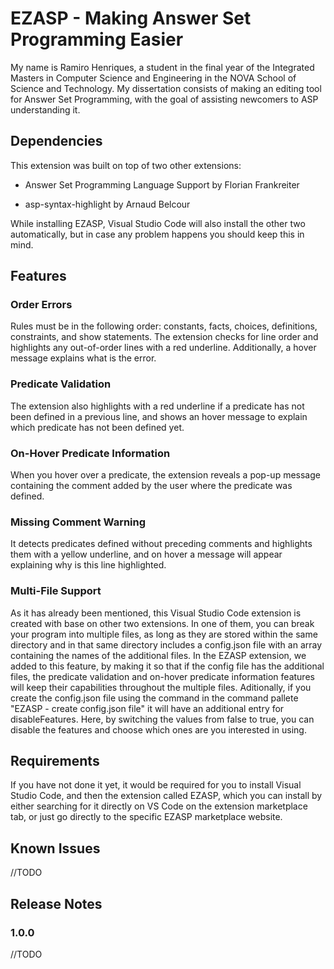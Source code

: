 # EZASP - Making Answer Set Programming Easier

My name is Ramiro Henriques, a student in the final year of the Integrated Masters in Computer Science and Engineering in the NOVA School of Science and Technology. My dissertation consists of making an editing tool for Answer Set Programming, with the goal of assisting newcomers to ASP understanding it.

## Dependencies
This extension was built on top of two other extensions:

- Answer Set Programming Language Support by Florian Frankreiter

- asp-syntax-highlight by Arnaud Belcour

While installing EZASP, Visual Studio Code will also install the other two automatically, but in case any problem happens you should keep this in mind.

## Features

### Order Errors

Rules must be in the following order: constants, facts, choices, definitions, constraints, and show statements. The extension checks for line order and highlights any out-of-order lines with a red underline. Additionally, a hover message explains what is the error.

### Predicate Validation

The extension also highlights with a red underline if a predicate has not been defined in a previous line, and shows an hover message to explain which predicate has not been defined yet.

### On-Hover Predicate Information

When you hover over a predicate, the extension reveals a pop-up message containing the comment added by the user where the predicate was defined.

### Missing Comment Warning

It detects predicates defined without preceding comments and highlights them with a yellow underline, and on hover a message will appear explaining why is this line highlighted.

### Multi-File Support

As it has already been mentioned, this Visual Studio Code extension is created with base on other two extensions. In one of them, you can break your program into multiple files, as long as they are stored within the same directory and in that same directory includes a config.json file with an array containing the names of the additional files. In the EZASP extension, we added to this feature, by making it so that if the config file has the additional files, the predicate validation and on-hover predicate information features will keep their capabilities throughout the multiple files. Aditionally, if you create the config.json file using the command in the command pallete "EZASP - create config.json file" it will have an additional entry for disableFeatures. Here, by switching the values from false to true, you can disable the features and choose which ones are you interested in using.

## Requirements

If you have not done it yet, it would be required for you to install Visual Studio Code, and then the extension called EZASP, which you can install by either searching for it directly on VS Code on the extension marketplace tab, or just go directly to the specific EZASP marketplace website.


## Known Issues

//TODO

## Release Notes

### 1.0.0

//TODO
